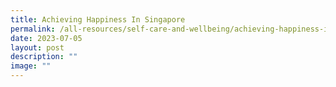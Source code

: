 ```yaml
---
title: Achieving Happiness In Singapore
permalink: /all-resources/self-care-and-wellbeing/achieving-happiness-in-singapore/
date: 2023-07-05
layout: post
description: ""
image: ""
---
```

